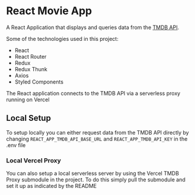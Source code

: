 # React Movie App
A React Application that displays and queries data from the [TMDB API](https://developers.themoviedb.org/3).

Some of the technologies used in this project:
- React
- React Router
- Redux
- Redux Thunk
- Axios
- Styled Components

The React application connects to the TMDB API via a serverless proxy running on Vercel

## Local Setup
To setup locally you can either request data from the TMDB API directly by changing `REACT_APP_TMDB_API_BASE_URL` and `REACT_APP_TMDB_API_KEY` in the .env file

### Local Vercel Proxy
You can also setup a local serverless server by using the Vercel TMDB Proxy submodule in the project. To do this simply pull the submodule and set it up as indicated by the README
